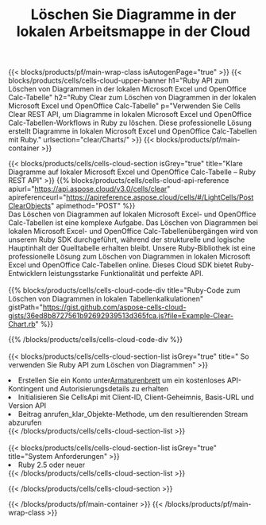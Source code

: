 ﻿---
title:  Löschen Sie Diagramme in der lokalen Arbeitsmappe in der Cloud
description:  Cloud-APIs und SDKs zum Löschen von Diagrammen unter Microsoft Excel und OpenOffice Calc. Klare Diagramme in lokalen Tabellenkalkulationen durch die Cells Cloud API. SDK unterstützt verschiedene Entwicklungssprachen. Dazu gehören Android, C#, Go, Java, NodeJS, Perl, PHP, Python, Ruby und Swift.
url: /de/ruby/clear/charts/
---
{{< blocks/products/pf/main-wrap-class isAutogenPage="true" >}}
{{< blocks/products/cells/cells-cloud-upper-banner h1="Ruby API zum Löschen von Diagrammen in der lokalen Microsoft Excel und OpenOffice Calc-Tabelle" h2="Ruby Clear zum Löschen von Diagrammen in der lokalen Microsoft Excel und OpenOffice Calc-Tabelle" p="Verwenden Sie Cells Clear REST API, um Diagramme in lokalen Microsoft Excel und OpenOffice Calc-Tabellen-Workflows in Ruby zu löschen. Diese professionelle Lösung erstellt Diagramme in lokalen Microsoft Excel und OpenOffice Calc-Tabellen mit Ruby." urlsection="clear/Charts/" >}}
{{< blocks/products/pf/main-container >}}

{{< blocks/products/cells/cells-cloud-section isGrey="true" title="Klare Diagramme auf lokaler Microsoft Excel und OpenOffice Calc-Tabelle – Ruby REST API" >}}
{{% blocks/products/cells/cells-cloud-api-reference apiurl="https://api.aspose.cloud/v3.0/cells/clear" apireferenceurl="https://apireference.aspose.cloud/cells/#/LightCells/PostClearObjects" apimethod="POST" %}}
<br/>
Das Löschen von Diagrammen auf lokalen Microsoft Excel- und OpenOffice Calc-Tabellen ist eine komplexe Aufgabe. Das Löschen von Diagrammen bei lokalen Microsoft Excel- und OpenOffice Calc-Tabellenübergängen wird von unserem Ruby SDK durchgeführt, während der strukturelle und logische Hauptinhalt der Quelltabelle erhalten bleibt. Unsere Ruby-Bibliothek ist eine professionelle Lösung zum Löschen von Diagrammen in lokalen Microsoft Excel und OpenOffice Calc-Tabellen online. Dieses Cloud SDK bietet Ruby-Entwicklern leistungsstarke Funktionalität und perfekte API.
<br/>
<br/>
{{% blocks/products/cells/cells-cloud-code-div title="Ruby-Code zum Löschen von Diagrammen in lokalen Tabellenkalkulationen" gistPath="https://gist.github.com/aspose-cells-cloud-gists/36ed8b8727561b92692939513d365fca.js?file=Example-Clear-Chart.rb" %}}
  
{{% /blocks/products/cells/cells-cloud-code-div %}}
<br/>
<br/>
{{< blocks/products/cells/cells-cloud-section-list isGrey="true" title=" So verwenden Sie Ruby API zum Löschen von Diagrammen" >}}
<li> Erstellen Sie ein Konto unter<a href="https://dashboard.aspose.cloud/">Armaturenbrett</a> um ein kostenloses API-Kontingent und Autorisierungsdetails zu erhalten</li>
<li>Initialisieren Sie CellsApi mit Client-ID, Client-Geheimnis, Basis-URL und Version API</li>
<li>Beitrag anrufen_klar_Objekte-Methode, um den resultierenden Stream abzurufen</li>
{{< /blocks/products/cells/cells-cloud-section-list >}}
<br/>
<br/>
{{< blocks/products/cells/cells-cloud-section-list isGrey="true" title="System Anforderungen" >}}
<li>Ruby 2.5 oder neuer</li>
{{< /blocks/products/cells/cells-cloud-section-list >}}

{{< /blocks/products/cells/cells-cloud-section >}}

{{< /blocks/products/pf/main-container >}}
{{< /blocks/products/pf/main-wrap-class >}}
